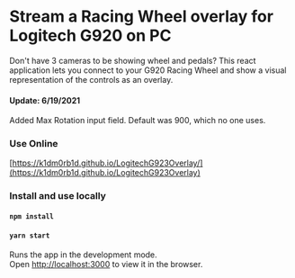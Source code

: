 # Stream a Racing Wheel overlay for Logitech G920 on PC

Don't have 3 cameras to be showing wheel and pedals? This react application lets you connect to your G920 Racing Wheel and show a visual representation of the controls as an overlay.

#### Update: 6/19/2021

Added Max Rotation input field.  Default was 900, which no one uses.

### Use Online

[https://k1dm0rb1d.github.io/LogitechG923Overlay/](https://k1dm0rb1d.github.io/LogitechG923Overlay)

### Install and use locally

#### `npm install`

#### `yarn start`

Runs the app in the development mode.<br />
Open [http://localhost:3000](http://localhost:3000) to view it in the browser.

